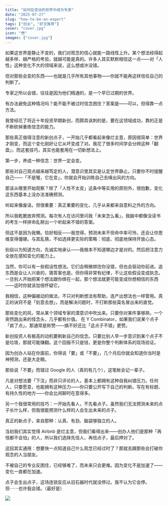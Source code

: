 ```yaml
---
title: "如何在变动的世界中成为专家"
date: "2025-07-27"
slug: "how-to-be-an-expert"
tags: ["创业", "好文推荐"]
cover: "cover.jpg"
icon: "😎"
images: ["cover.jpg"]
---
```

如果这世界是静止不变的，我们对观念的信心就能一路线性上升。某个想法经得起越多样、越严格的考验，就越可能是真的。许多人其实默默相信这一点——对「人性」这种变化不大的领域来说，这么想或许没错。



但对那些会变的东西——也就是几乎所有其他事物——你就不能再这样信任自己的判断了。



专家之所以会错，往往是因为他们精通的，是一个早已过期的世界。



有办法避免这种情况吗？能不能不被过时信念困住？答案是——可以，但得靠一点方法。



我曾经花了将近十年投资早期新创，而颇具讽刺的是，要在这领域成功，靠的正是不断砍掉重练信念的能力。



那些真正值得注意的新创点子，一开始几乎都看起来像烂主意，原因很简单：世界才刚变，而这个变化刚好让它从坏变成了对。我花了很多时间学会分辨这种「翻盘」，而这套技巧，其实也能套用在一切新想法上。



第一步，养成一种信念：世界一定会变。



那些对自己观点越来越笃定的人，潜意识里其实是认定世界静止。只要你不时提醒自己——「不是喔，它在变」，你就会开始训练自己去嗅出风的方向。



那该从哪里开始观察？除了「人性不太变」这条中等实用的原则外，很抱歉，变化这东西基本上没办法准确预测。



听起来像废话，但很重要：真正重要的变化，几乎从来都来自意料之外的方向。



所以我乾脆放弃预测。每次有人在访问里问我「未来怎么看」，我脑中都像没读书的考生一样拼命乱掰出一个听起来不错的答案。



但这不是因为我懒。恰好相反——我觉得，预测未来不但命中率可怜，还会让你思维变得僵硬。与其乱猜，不如选择更实际的策略：彻底、彻底地保持开放心态。



别自以为知道方向，先诚实地承认——我根本不知道哪边才是对的。然后把注意力全放在感知变化的能力上。



当然，你可以有一些假设性想法。它们会稍微绑住你没错，但也会驱动你前进。追东西是会让人兴奋的，猜答案也是。但你得非常有纪律，不让这些假设变成执念。
一旦别人开始把某个想法跟你绑在一起，那个想法就更可能变成你想相信的东西——这时你就该加倍怀疑它。



我相信，这种偏被动的做法，不只对判断想法有帮助，连产出想法也一样管用。真正的诀窍不是「刻意去想」，而是解决问题时，不打断那些莫名冒出来的直觉。



那些变化的风，常从某个领域专家的潜意识中吹出来。只要你对某件事够熟，一个突然跳出来的怪念头，几乎都有价值。
在 Y Combinator，如果我们说某个点子「疯了点」，那通常是称赞——搞不好还比「这点子不错」更赞。



新创投资人有极高的动机要刷新自己的信念。只要比别人早一步意识到某个点子不是垃圾，那就可能赚翻。这个回报不只是钱，更是你整个判断体系的现场验证。



因为创办人站在你面前，你得说「要」或「不要」，几个月后你就会知道你当时是神预测，还是大走眼。



那些说「不要」而错过 Google 的人（真的有几个），这笔帐会记一辈子。



凡是对想法要「下注」而非只评论的人，基本上都拥有这种自我纠错压力。任何人，只要愿意，也能拥有这种压力——你只要公开写下自己的判断。写在有标题、有持久性的地方——你会比闲聊时在意得多。



另一个我很常用的技巧：一开始先看人，不先看点子。虽然我们无法预测未来的点子长什么样，但我很能预测什么样的人会生出未来的点子。



真正的新点子，来自那种：认真、有劲、脑袋够独立的人。



当初我们其实觉得 Airbnb 是烂主意，但我们看得出来——创办人他们是那种「再怪都不会怕」的人，所以我们选择先信人、再信点子，最后押对了。



这招其实通用：想要快一点知道自己什么观念已经过时了？那就去跟那些会打破你观念的人当朋友。



不被自己的专业反困住，已经够难了，而未来只会更难。因为变化不是加速了——变化一直都在加速。



点子会生出点子，这场连锁反应从旧石器时代就没停过。我不认为它会停。
但⋯⋯也许我会错。（最好是）




![](https://prod-files-secure.s3.us-west-2.amazonaws.com/112d0858-5090-4d34-a606-b75eb8d65fd2/46476355-9cf3-4e99-9b7a-3531bc426380/1000202064.png?X-Amz-Algorithm=AWS4-HMAC-SHA256&X-Amz-Content-Sha256=UNSIGNED-PAYLOAD&X-Amz-Credential=ASIAZI2LB4664G4Y2OWQ%2F20250811%2Fus-west-2%2Fs3%2Faws4_request&X-Amz-Date=20250811T132257Z&X-Amz-Expires=3600&X-Amz-Security-Token=IQoJb3JpZ2luX2VjELX%2F%2F%2F%2F%2F%2F%2F%2F%2F%2FwEaCXVzLXdlc3QtMiJGMEQCIELufF2pBQMrWpkEECCiLIWIscv1TS%2FGLLqw61VRxl4%2BAiB8jCWxTnrmEYcb6uNUHsfS6CJiL%2Fej%2FwDVcxQ1%2Ffh%2BjCqIBAju%2F%2F%2F%2F%2F%2F%2F%2F%2F%2F8BEAAaDDYzNzQyMzE4MzgwNSIMitTKIiO23B9BDRLjKtwD7bCDQwcOBNJ6XEbxy0aUl9HZ8P8foAu4y3KB7%2FzYXYnmAtzOwMhgV%2BOPiICOV%2BDw0is6otIKDKGfl5Y%2F38kaljSfF3pihDwuuQ7g9h46%2F4RCHxAIgNtQleIjNtdqZTQaZTrwEV4CApXsgC0nP2nvrippKocSAksJSLAUEBRB5M5UDm4bLjw5Ml%2FZj3b%2B%2Fvtps7eejZzcF%2FXGahLETlvzmzWACGOBPI8BSSau8X5vVTC4r29HUyhhzpdO0IH7R5XTIKu8LIVbae5YDUWSPaCpcojtPHEVeeYI6YZENGSANer3gWhAp8gzI9UCsZmmmOnMgKyUK33OaiKSmY7g7PZz%2FmApeTYQn8DCMTFrTbZhINlzLWBZF%2FEBB3p7MbplvRJY3WFJpLJWeHvfWkQoRcwrKbM4FLLKA4zCjOmks7raXliNl3eEWNzprt35wVUw%2FajdB5oIdrZoNZDk7z2LbHbE5fmQaAIce7bPMQISdQ3ofxYLklRlmGzcWwdfUQrQPdXySzKDrPqIFfXjMlsCyNBzLIExkB4P4fwqirBDQNe8PhiX0Pe22uVY%2Fru%2Bxo6JnCVM2D59sQ9cL%2Bo3wFkcVer8Y8uJ%2BoQfXHBWVSJceToRMCTKyFTEnB6sx8%2FOaDAw09HnxAY6pgEWlodYUQu1zfWyWHtg2KNkKolMFQnebIl%2B848s3g5%2BZIy2Plbpw%2BMD%2BpiXwhUVErGArXqT6n96d5rPGE70zGCb1oCRg3CF5%2FyYCTVzrN8%2FTB5FBH9XcOKzRvtpw2o2IMSPsKzBzEzqbsHxFFMZMUJuMQ57zROmLtRxrsaE5uZZcPWtyjDIa3I5%2BHkA30EhCc6wqH0kFc6EiijMPvjkP%2BRTiOBPA4LC&X-Amz-Signature=44241343ae55f271fc14c3229a09c6e1b91b724bf95f69e076f7d97dba61d1bb&X-Amz-SignedHeaders=host&x-amz-checksum-mode=ENABLED&x-id=GetObject)

